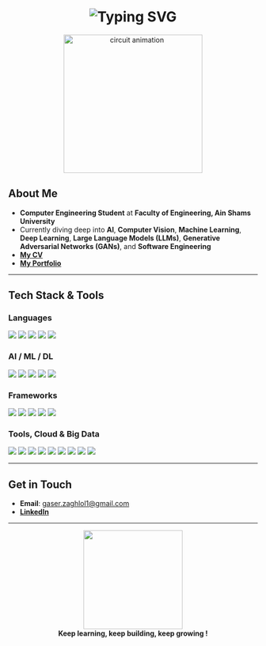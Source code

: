 <h1 align="center">
  <img src="https://readme-typing-svg.herokuapp.com?size=38&duration=4000&color=00A3FF&center=true&vCenter=true&width=600&lines=Hi+there%2C+I'm+Gaser+👋" alt="Typing SVG">
</h1>

<p align="center">
  <img src="https://media.giphy.com/media/Y4ak9Ki2GZCbJxAnJD/giphy.gif" width="280" alt="circuit animation"/>
</p>




##  About Me

-  **Computer Engineering Student** at **Faculty of Engineering, Ain Shams University**
-  Currently diving deep into **AI**, **Computer Vision**, **Machine Learning**, **Deep Learning**, **Large Language Models (LLMs)**, **Generative Adversarial Networks (GANs)**, and **Software Engineering**
-  [**My CV**](https://drive.google.com/drive/folders/1M_yy9yjjR3gWq3Y65crUA7KiMAk5KWXv)
-  [**My Portfolio**](https://gaserzaghloul.github.io/gaserzaghloul/)

---

##  Tech Stack & Tools

###  Languages
<p>
  <img src="https://img.shields.io/badge/C++-00599C?style=for-the-badge&logo=cplusplus&logoColor=white"/>
  <img src="https://img.shields.io/badge/Python-3776AB?style=for-the-badge&logo=python&logoColor=white"/>
  <img src="https://img.shields.io/badge/Java-007396?style=for-the-badge&logo=openjdk&logoColor=white"/>
  <img src="https://img.shields.io/badge/SQL-003B57?style=for-the-badge&logo=mysql&logoColor=white"/>
  <img src="https://img.shields.io/badge/JavaScript-F7E01D?style=for-the-badge&logo=javascript&logoColor=black"/>
</p>

###  AI / ML / DL
<p>
  <img src="https://img.shields.io/badge/Scikit--Learn-F7931E?style=for-the-badge&logo=scikitlearn&logoColor=white"/>
  <img src="https://img.shields.io/badge/TensorFlow-FF6F00?style=for-the-badge&logo=tensorflow&logoColor=white"/>
  <img src="https://img.shields.io/badge/Keras-D00000?style=for-the-badge&logo=keras&logoColor=white"/>
  <img src="https://img.shields.io/badge/PyTorch-EE4C2C?style=for-the-badge&logo=pytorch&logoColor=white"/>
  <img src="https://img.shields.io/badge/OpenCV-5C3EE8?style=for-the-badge&logo=opencv&logoColor=white"/>
</p>

###  Frameworks
<p>
  <img src="https://img.shields.io/badge/HTML5-E34F26?style=for-the-badge&logo=html5&logoColor=white"/>
  <img src="https://img.shields.io/badge/CSS3-1572B6?style=for-the-badge&logo=css3&logoColor=white"/>
  <img src="https://img.shields.io/badge/Flask-000000?style=for-the-badge&logo=flask&logoColor=white"/>
  <img src="https://img.shields.io/badge/Django-092E20?style=for-the-badge&logo=django&logoColor=white"/>
  <img src="https://img.shields.io/badge/Node.js-339933?style=for-the-badge&logo=nodedotjs&logoColor=white"/>
</p>

###  Tools, Cloud & Big Data
<p>
  <img src="https://img.shields.io/badge/Selenium-43B02A?style=for-the-badge&logo=selenium&logoColor=white"/>
  <img src="https://img.shields.io/badge/Jira-0052CC?style=for-the-badge&logo=jira&logoColor=white"/>
  <img src="https://img.shields.io/badge/Matplotlib-11557C?style=for-the-badge&logo=matplotlib&logoColor=white"/>
  <img src="https://img.shields.io/badge/Pandas-150458?style=for-the-badge&logo=pandas&logoColor=white"/>
  <img src="https://img.shields.io/badge/NumPy-013243?style=for-the-badge&logo=numpy&logoColor=white"/>
  <img src="https://img.shields.io/badge/Docker-2496ED?style=for-the-badge&logo=docker&logoColor=white"/>
  <img src="https://img.shields.io/badge/AWS-232F3E?style=for-the-badge&logo=amazonaws&logoColor=white"/>
  <img src="https://img.shields.io/badge/Hadoop-FF9900?style=for-the-badge&logo=apachehadoop&logoColor=black"/>
  <img src="https://img.shields.io/badge/Apache%20Spark-E25A1C?style=for-the-badge&logo=apachespark&logoColor=white"/>
</p>

---

## Get in Touch

-  **Email**: [gaser.zaghlol1@gmail.com](mailto:gaser.zaghlol1@gmail.com)
-  [**LinkedIn**](https://www.linkedin.com)

---

<p align="center">
  <img src="https://media.giphy.com/media/3o7bu3XilJ5BOiSGic/giphy.gif" width="200"/>
  <br>
  <b>Keep learning, keep building, keep growing ! </b>
</p>

